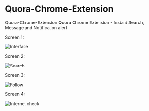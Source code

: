 Quora-Chrome-Extension
======================

Quora-Chrome-Extension Quora Chrome Extension - Instant Search, Message and Notification alert

Screen 1:

![Interface](http://dynofy.com/static/screen_quora.png "Quora Interface")


Screen 2:

![Search](http://dynofy.com/static/screen2_quora.png "Search Bar")

Screen 3:

![Follow](http://dynofy.com/static/screen3_quora.png "Follow Topics/People")

Screen 4:

![Internet check](http://dynofy.com/static/screen4_quora.png "Check Internet and refresh if connected.")
